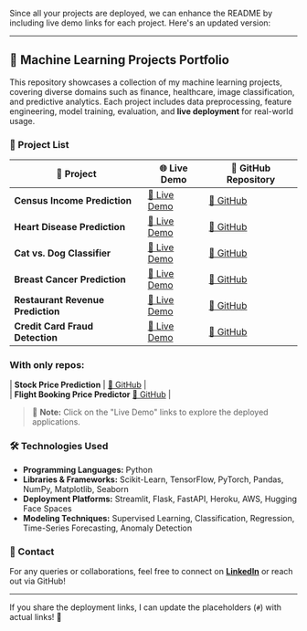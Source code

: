 Since all your projects are deployed, we can enhance the README by including live demo links for each project. Here's an updated version:  

---

## 🚀 Machine Learning Projects Portfolio  

This repository showcases a collection of my machine learning projects, covering diverse domains such as finance, healthcare, image classification, and predictive analytics. Each project includes data preprocessing, feature engineering, model training, evaluation, and **live deployment** for real-world usage.  

### 📂 Project List  

| 🔹 Project | 🌐 Live Demo | 📜 GitHub Repository |  
|------------|-------------|----------------------|  
| **Census Income Prediction** | [🔗 Live Demo](https://census-income-prediction-za3u9xvdvzcnci9smq9b9a.streamlit.app/) | [📂 GitHub](https://github.com/Varsha-1605/Census-Income-Prediction) |  
| **Heart Disease Prediction** | [🔗 Live Demo](https://heart-disease-prediction-ciyxxei3c3uxjfmukbnxw6.streamlit.app/) | [📂 GitHub](https://github.com/Varsha-1605/Heart-Disease-Prediction) |  
| **Cat vs. Dog Classifier** | [🔗 Live Demo](https://cat-dog-classifier-jqrbh8zhawzfypvau9afwa.streamlit.app/) | [📂 GitHub](https://github.com/Varsha-1605/Cat-Dog-Classifier) |  
| **Breast Cancer Prediction** | [🔗 Live Demo](https://breast-cancer-predictor-vjpdcdsbuuswpstgyuqrda.streamlit.app/) | [📂 GitHub](https://github.com/Varsha-1605/Breast-Cancer-Predictor) |  
| **Restaurant Revenue Prediction** | [🔗 Live Demo](https://restaurant-revenue-prediction-akcanprwvxdfjs4br7vjjt.streamlit.app/) | [📂 GitHub](https://github.com/Varsha-1605/Restaurant-Revenue-Prediction) |
| **Credit Card Fraud Detection** | [🔗 Live Demo](https://credit-card-fraud-detection-afgwxfmcagu4licujqplde.streamlit.app/) | [📂 GitHub](https://github.com/Varsha-1605/Credit-Card-Fraud-Detection) |   


### With only repos: 
| **Stock Price Prediction** | [📂 GitHub](https://github.com/Varsha-1605/Stock-Price-Prediction) |  
| **Flight Booking Price Predictor**  [📂 GitHub](https://github.com/Varsha-1605/Flight-Booking-Price-Predictor) | 

> 📌 **Note:** Click on the "Live Demo" links to explore the deployed applications.  

### 🛠️ Technologies Used  
- **Programming Languages:** Python  
- **Libraries & Frameworks:** Scikit-Learn, TensorFlow, PyTorch, Pandas, NumPy, Matplotlib, Seaborn  
- **Deployment Platforms:** Streamlit, Flask, FastAPI, Heroku, AWS, Hugging Face Spaces  
- **Modeling Techniques:** Supervised Learning, Classification, Regression, Time-Series Forecasting, Anomaly Detection  

### 📩 Contact  
For any queries or collaborations, feel free to connect on **[LinkedIn](https://www.linkedin.com/in/varsha-dewangan/)** or reach out via GitHub!  

---

If you share the deployment links, I can update the placeholders (`#`) with actual links! 🚀
